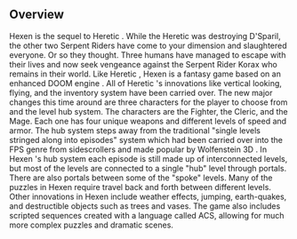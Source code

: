 ## Overview

Hexen is the sequel to Heretic . While the Heretic was destroying D'Sparil, the other two Serpent Riders have come to your dimension and slaughtered everyone. Or so they thought. Three humans have managed to escape with their lives and now seek vengeance against the Serpent Rider Korax who remains in their world. Like Heretic , Hexen is a fantasy game based on an enhanced DOOM engine . All of Heretic 's innovations like vertical looking, flying, and the inventory system have been carried over. The new major changes this time around are three characters for the player to choose from and the level hub system. The characters are the Fighter, the Cleric, and the Mage. Each one has four unique weapons and different levels of speed and armor. The hub system steps away from the traditional "single levels stringed along into episodes" system which had been carried over into the FPS genre from sidescrollers and made popular by Wolfenstein 3D . In Hexen 's hub system each episode is still made up of interconnected levels, but most of the levels are connected to a single "hub" level through portals. There are also portals between some of the "spoke" levels. Many of the puzzles in Hexen require travel back and forth between different levels. Other innovations in Hexen include weather effects, jumping, earth-quakes, and destructible objects such as trees and vases. The game also includes scripted sequences created with a language called ACS, allowing for much more complex puzzles and dramatic scenes.